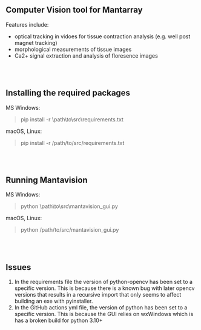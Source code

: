 ## Computer Vision tool for Mantarray ##
Features include:
- optical tracking in vidoes for tissue contraction analysis (e.g. well post magnet tracking)
- morphological measurements of tissue images
- Ca2+ signal extraction and analysis of floresence images

</br></br>
## Installing the required packages ##
MS Windows:

> pip install -r \path\to\src\requirements.txt

macOS, Linux:

> pip install -r /path/to/src/requirements.txt

</br></br>
## Running Mantavision  ##
MS Windows:

> python \path\to\src\mantavision_gui.py

macOS, Linux:

> python /path/to/src/mantavision_gui.py

</br></br>
## Issues  ##
1) In the requirements file the version of python-opencv has been set to a specific version. 
This is because there is a known bug with later opencv versions that results in a recursive import
that only seems to affect building an exe with pyinstaller.
2) In the GitHub actions yml file, the version of python has been set to a specific version.
This is because the GUI relies on wxWindows which is has a broken build for python 3.10+
